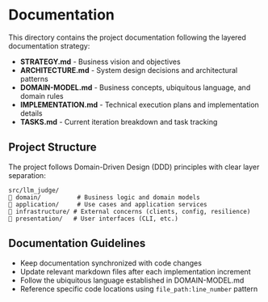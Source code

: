 # Documentation

This directory contains the project documentation following the layered documentation strategy:

- **STRATEGY.md** - Business vision and objectives
- **ARCHITECTURE.md** - System design decisions and architectural patterns
- **DOMAIN-MODEL.md** - Business concepts, ubiquitous language, and domain rules
- **IMPLEMENTATION.md** - Technical execution plans and implementation details
- **TASKS.md** - Current iteration breakdown and task tracking

## Project Structure

The project follows Domain-Driven Design (DDD) principles with clear layer separation:

```
src/llm_judge/
   domain/          # Business logic and domain models
   application/     # Use cases and application services
   infrastructure/ # External concerns (clients, config, resilience)
   presentation/   # User interfaces (CLI, etc.)
```

## Documentation Guidelines

- Keep documentation synchronized with code changes
- Update relevant markdown files after each implementation increment
- Follow the ubiquitous language established in DOMAIN-MODEL.md
- Reference specific code locations using `file_path:line_number` pattern